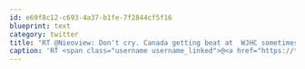 ```yaml
---
id: e69f8c12-c693-4a37-b1fe-7f2844cf5f16
blueprint: text
category: twitter
title: "RT @Nieoview: Don't cry. Canada getting beat at  WJHC sometimes is good for hockey. Other parts of the world stay interested &amp;  our swel ..."
caption: 'RT <span class="username username_linked">@<a href="https://twitter.com/Nieoview" title="Adrian J W">Nieoview</a></span>: Don''t cry. Canada getting beat at  WJHC sometimes is good for hockey. Other parts of the world stay interested &amp;  our swel ...'
---
```

